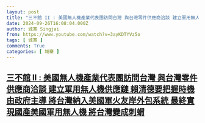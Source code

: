 ```yaml
---
layout: post
title: "三不館 II : 美國無人機產業代表團訪問台灣 與台灣零件供應商洽談 建立軍用無人機供應鏈 賴清德要把握時機由政府主導 將台灣納入美國軍火友岸外包系統 最終實現國產美國軍用無人機 將台灣變成刺蝟"
date: 2024-09-26T16:08:04.000Z
author: 城寨 Singjai
from: https://www.youtube.com/watch?v=3ayKDTYVz5o
tags: [ 城寨 ]
comments: True
categories: [ 城寨 ]
---
```

<!--1727366884000-->
[三不館 II : 美國無人機產業代表團訪問台灣 與台灣零件供應商洽談 建立軍用無人機供應鏈 賴清德要把握時機由政府主導 將台灣納入美國軍火友岸外包系統 最終實現國產美國軍用無人機 將台灣變成刺蝟](https://www.youtube.com/watch?v=3ayKDTYVz5o)
------

<div>

</div>
